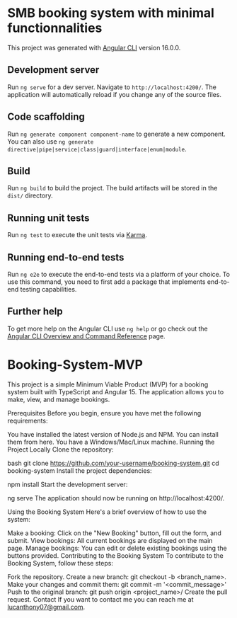 # SMB booking  system with minimal functionnalities

This project was generated with [Angular CLI](https://github.com/angular/angular-cli) version 16.0.0.

## Development server

Run `ng serve` for a dev server. Navigate to `http://localhost:4200/`. The application will automatically reload if you change any of the source files.

## Code scaffolding

Run `ng generate component component-name` to generate a new component. You can also use `ng generate directive|pipe|service|class|guard|interface|enum|module`.

## Build

Run `ng build` to build the project. The build artifacts will be stored in the `dist/` directory.

## Running unit tests

Run `ng test` to execute the unit tests via [Karma](https://karma-runner.github.io).

## Running end-to-end tests

Run `ng e2e` to execute the end-to-end tests via a platform of your choice. To use this command, you need to first add a package that implements end-to-end testing capabilities.

## Further help

To get more help on the Angular CLI use `ng help` or go check out the [Angular CLI Overview and Command Reference](https://angular.io/cli) page.

# Booking-System-MVP
This project is a simple Minimum Viable Product (MVP) for a booking system built with TypeScript and Angular 15. The application allows you to make, view, and manage bookings.

Prerequisites
Before you begin, ensure you have met the following requirements:

You have installed the latest version of Node.js and NPM. You can install them from here.
You have a Windows/Mac/Linux machine.
Running the Project Locally
Clone the repository:

bash
git clone https://github.com/your-username/booking-system.git
cd booking-system
Install the project dependencies:

npm install
Start the development server:

ng serve
The application should now be running on http://localhost:4200/.

Using the Booking System
Here's a brief overview of how to use the system:

Make a booking: Click on the "New Booking" button, fill out the form, and submit.
View bookings: All current bookings are displayed on the main page.
Manage bookings: You can edit or delete existing bookings using the buttons provided.
Contributing to the Booking System
To contribute to the Booking System, follow these steps:

Fork the repository.
Create a new branch: git checkout -b <branch_name>.
Make your changes and commit them: git commit -m '<commit_message>'
Push to the original branch: git push origin <project_name>/<location>
Create the pull request.
Contact
If you want to contact me you can reach me at <lucanthony07@gmail.com>.

